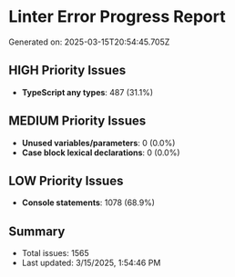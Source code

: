 # Linter Error Progress Report

Generated on: 2025-03-15T20:54:45.705Z


## HIGH Priority Issues

- **TypeScript any types**: 487 (31.1%)

## MEDIUM Priority Issues

- **Unused variables/parameters**: 0 (0.0%)
- **Case block lexical declarations**: 0 (0.0%)

## LOW Priority Issues

- **Console statements**: 1078 (68.9%)

## Summary

- Total issues: 1565
- Last updated: 3/15/2025, 1:54:46 PM